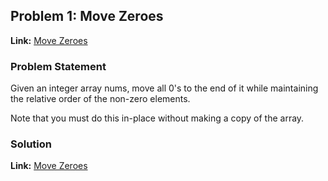 ## Problem 1: Move Zeroes

**Link:** [Move Zeroes](https://leetcode.com/problems/move-zeroes/description/?envType=study-plan-v2&envId=leetcode-75)  

### Problem Statement
Given an integer array nums, move all 0's to the end of it while maintaining the relative order of the non-zero elements.

Note that you must do this in-place without making a copy of the array.

### Solution

**Link:** [Move Zeroes](https://leetcode.com/problems/move-zeroes/solutions/6475812/clean-simple-and-efficient-solution-java) 